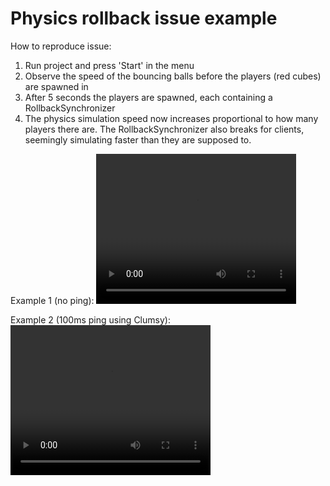 # Physics rollback issue example

How to reproduce issue:

1. Run project and press 'Start' in the menu
2. Observe the speed of the bouncing balls before the players (red cubes) are spawned in
3. After 5 seconds the players are spawned, each containing a RollbackSynchronizer
4. The physics simulation speed now increases proportional to how many players there are.
The RollbackSynchronizer also breaks for clients, seemingly simulating faster than they are supposed to.


Example 1 (no ping):
<video src="/no_ping.webm" width="320" height="240" controls></video>

Example 2 (100ms ping using Clumsy):
<video src="/100ms_ping.webm" width="320" height="240" controls></video>
